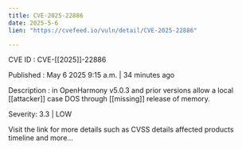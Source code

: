 ```yaml
---
title: CVE-2025-22886
date: 2025-5-6
lien: "https://cvefeed.io/vuln/detail/CVE-2025-22886"

---
```


CVE ID : CVE-[[2025]]-22886

Published :  May 6
2025
9:15 a.m. | 34 minutes ago

Description : in OpenHarmony v5.0.3 and prior versions allow a local  [[attacker]] case DOS through  [[missing]] release of memory.

Severity: 3.3 | LOW

Visit the link for more details
such as CVSS details
affected products
timeline
and more...
